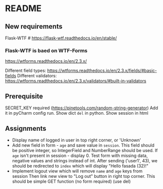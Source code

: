 # README

## New requirements
Flask-WTF  # https://flask-wtf.readthedocs.io/en/stable/

### Flask-WTF is baed on WTF-Forms
https://wtforms.readthedocs.io/en/2.3.x/


Different field types: https://wtforms.readthedocs.io/en/2.3.x/fields/#basic-fields
Different validators: https://wtforms.readthedocs.io/en/2.3.x/validators/#built-in-validators

## Prerequisite 
SECRET_KEY required (https://pinetools.com/random-string-generator)
Add it in pyCharm config run.
Show dict `del` in python.
Show session in html

## Assignments
* Display name of logged in user in top right corner, or 'Unknown'
* Add new field in form - `age` and save value in `session`.
This field should be positive integer, so IntegerField and NumberRange should be used.
If `age` isn't present in session - display 0.
Test form with missing data, negative values and strings instead of int.
After sending ('user1', 43), we should be redirected to `index` which will display "Hello fasada (32)!"
* Implement logout view which will remove `name` and `age` keys from session
Then link new view to "Log out" button in right top corner.
This should be simple GET function (no form required)
(use del)
